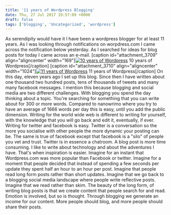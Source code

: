 ```yaml
---
title: '11 years of Wordpress Blogging'
date: Thu, 27 Jul 2017 19:57:09 +0000
draft: false
tags: ['blogging', 'Uncategorized', 'wordpress']
---
```


As serendipity would have it I have been a wordpress blogger for at least 11 years. As I was looking through notifications on worpdress.com I came across the notification below yesterday. As I searched for ideas for blog posts for today I came across an e-mail. \[caption id="attachment\_3709" align="aligncenter" width="169"\][![10 years of Wordpress](https://www.main-vision.com/richard/blog/wp-content/uploads/2017/07/IMG_3704-169x300.png)](https://www.main-vision.com/richard/blog/wp-content/uploads/2017/07/IMG_3704.png) 10 years of Wordpress\[/caption\] \[caption id="attachment\_3710" align="aligncenter" width="1024"\][![11 years of Wordpress](https://www.main-vision.com/richard/blog/wp-content/uploads/2017/07/Screen-Shot-2017-07-27-at-21.39.37-1024x184.png)](https://www.main-vision.com/richard/blog/wp-content/uploads/2017/07/Screen-Shot-2017-07-27-at-21.39.37.png) 11 years of Wordpress\[/caption\] On this day, eleven years ago I set up this blog. Since then I have written about one thousand two hundred posts, tens of thousands of tweets and many many facebook messages. I mention this because blogging and social media are two different challenges. With blogging you spend the day thinking about a topic. You're searching for something that you can write about for 300 or more words. Compared to nanowrimo where you try to have an average of 1666 words per day this is easy, until you add the public dimension. Writing for the world wide web is different to writing for yourself, with the knowledge that you will go back and edit it, eventually, if ever. Writing for twitter and facebook is easy. Twitter is a conversation so the more you socialise with other people the more dynamic your posting can be. The same is true of facebook except that facebook is a "silo" of people you vet and trust. Twitter is in essence a chatroom. A blog post is more time consuming. I like to write about technology and about the adventures I have. That's when inspiration is easier. Imagine for an instant that Wordpress.com was more popular than Facebook or twitter. Imagine for a moment that people decided that instead of spending a few seconds per update they spent half an hour to an hour per post. Imagine that people read long form posts rather than short updates. Imagine that we go back to a blogging social media landscape where people write reflective posts. Imagine that we read rather than skim. The beauty of the long form, of writing blog posts is that we create content that people search for and read. Emotion is involved, but so is thought. Through blogging we generate an income for our content. More people should blog, and more people should share their posts.